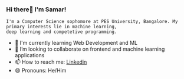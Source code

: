 ### Hi there👋 I'm Samar!
    I'm a Computer Science sophomore at PES University, Bangalore. My primary interests lie in machine learning,
    deep learning and competetive programming.
    
- 🌱 I'm currently learning Web Development and ML
- 👯 I’m looking to collaborate on frontend and machine learning applications
- 📫 How to reach me: [Linkedin](https://www.linkedin.com/in/samarpratap7/)
- 😄 Pronouns: He/Him


